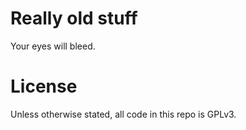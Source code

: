 # Really old stuff

Your eyes will bleed.

# License

Unless otherwise stated, all code in this repo is GPLv3.
